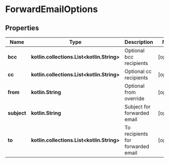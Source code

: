 
# ForwardEmailOptions

## Properties
Name | Type | Description | Notes
------------ | ------------- | ------------- | -------------
**bcc** | **kotlin.collections.List&lt;kotlin.String&gt;** | Optional bcc recipients |  [optional]
**cc** | **kotlin.collections.List&lt;kotlin.String&gt;** | Optional cc recipients |  [optional]
**from** | **kotlin.String** | Optional from override |  [optional]
**subject** | **kotlin.String** | Subject for forwarded email |  [optional]
**to** | **kotlin.collections.List&lt;kotlin.String&gt;** | To recipients for forwarded email |  [optional]



